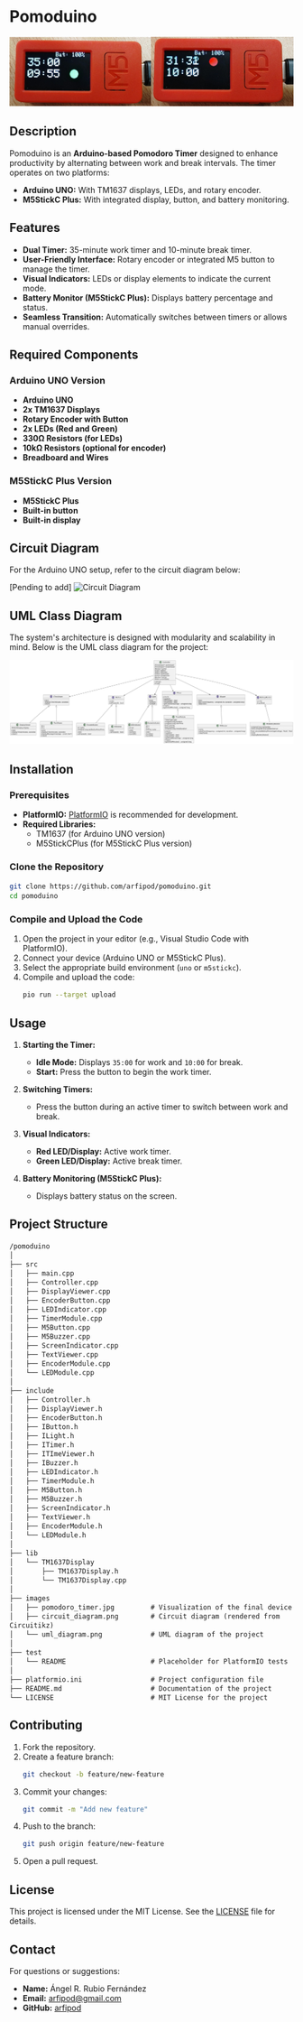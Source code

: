 
# Pomoduino
![Pomodoro Timer](images/pomodoro_timer.jpg)
## Description

Pomoduino is an **Arduino-based Pomodoro Timer** designed to enhance productivity by alternating between work and break intervals. The timer operates on two platforms:

- **Arduino UNO:** With TM1637 displays, LEDs, and rotary encoder.
- **M5StickC Plus:** With integrated display, button, and battery monitoring.

## Features

- **Dual Timer:** 35-minute work timer and 10-minute break timer.
- **User-Friendly Interface:** Rotary encoder or integrated M5 button to manage the timer.
- **Visual Indicators:** LEDs or display elements to indicate the current mode.
- **Battery Monitor (M5StickC Plus):** Displays battery percentage and status.
- **Seamless Transition:** Automatically switches between timers or allows manual overrides.

## Required Components

### Arduino UNO Version

- **Arduino UNO**
- **2x TM1637 Displays**
- **Rotary Encoder with Button**
- **2x LEDs (Red and Green)**
- **330Ω Resistors (for LEDs)**
- **10kΩ Resistors (optional for encoder)**
- **Breadboard and Wires**

### M5StickC Plus Version

- **M5StickC Plus**
- **Built-in button**
- **Built-in display**

## Circuit Diagram

For the Arduino UNO setup, refer to the circuit diagram below:

[Pending to add]
![Circuit Diagram](images/circuit_diagram.png)

## UML Class Diagram

The system's architecture is designed with modularity and scalability in mind. Below is the UML class diagram for the project:

![UML Class Diagram](images/uml_diagram.png)

## Installation

### Prerequisites

- **PlatformIO:** [PlatformIO](https://platformio.org/) is recommended for development.
- **Required Libraries:**
  - TM1637 (for Arduino UNO version)
  - M5StickCPlus (for M5StickC Plus version)

### Clone the Repository

```bash
git clone https://github.com/arfipod/pomoduino.git
cd pomoduino
```

### Compile and Upload the Code

1. Open the project in your editor (e.g., Visual Studio Code with PlatformIO).
2. Connect your device (Arduino UNO or M5StickC Plus).
3. Select the appropriate build environment (`uno` or `m5stickc`).
4. Compile and upload the code:
   ```bash
   pio run --target upload
   ```

## Usage

1. **Starting the Timer:**
   - **Idle Mode:** Displays `35:00` for work and `10:00` for break.
   - **Start:** Press the button to begin the work timer.

2. **Switching Timers:**
   - Press the button during an active timer to switch between work and break.

3. **Visual Indicators:**
   - **Red LED/Display:** Active work timer.
   - **Green LED/Display:** Active break timer.

4. **Battery Monitoring (M5StickC Plus):**
   - Displays battery status on the screen.

## Project Structure

```
/pomoduino
│
├── src
│   ├── main.cpp
│   ├── Controller.cpp
│   ├── DisplayViewer.cpp
│   ├── EncoderButton.cpp
│   ├── LEDIndicator.cpp
│   ├── TimerModule.cpp
│   ├── M5Button.cpp
│   ├── M5Buzzer.cpp
│   ├── ScreenIndicator.cpp
│   ├── TextViewer.cpp
│   ├── EncoderModule.cpp
│   └── LEDModule.cpp
│
├── include
│   ├── Controller.h
│   ├── DisplayViewer.h
│   ├── EncoderButton.h
│   ├── IButton.h
│   ├── ILight.h
│   ├── ITimer.h
│   ├── ITImeViewer.h
│   ├── IBuzzer.h
│   ├── LEDIndicator.h
│   ├── TimerModule.h
│   ├── M5Button.h
│   ├── M5Buzzer.h
│   ├── ScreenIndicator.h
│   ├── TextViewer.h
│   ├── EncoderModule.h
│   └── LEDModule.h
│
├── lib
│   └── TM1637Display
│       ├── TM1637Display.h
│       └── TM1637Display.cpp
│
├── images
│   ├── pomodoro_timer.jpg         # Visualization of the final device
│   ├── circuit_diagram.png        # Circuit diagram (rendered from Circuitikz)
│   └── uml_diagram.png            # UML diagram of the project
│
├── test
│   └── README                     # Placeholder for PlatformIO tests
│
├── platformio.ini                 # Project configuration file
├── README.md                      # Documentation of the project
└── LICENSE                        # MIT License for the project

```

## Contributing

1. Fork the repository.
2. Create a feature branch:
   ```bash
   git checkout -b feature/new-feature
   ```
3. Commit your changes:
   ```bash
   git commit -m "Add new feature"
   ```
4. Push to the branch:
   ```bash
   git push origin feature/new-feature
   ```
5. Open a pull request.

## License

This project is licensed under the MIT License. See the [LICENSE](LICENSE) file for details.

## Contact

For questions or suggestions:

- **Name:** Ángel R. Rubio Fernández
- **Email:** arfipod@gmail.com
- **GitHub:** [arfipod](https://github.com/arfipod)
